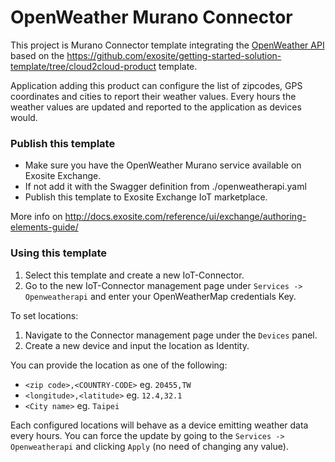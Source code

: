 # OpenWeather Murano Connector

This project is Murano Connector template integrating the [OpenWeather API](https://openweathermap.org/) based on the
https://github.com/exosite/getting-started-solution-template/tree/cloud2cloud-product template.

Application adding this product can configure the list of zipcodes, GPS coordinates and cities to report their weather values.
Every hours the weather values are updated and reported to the application as devices would.

### Publish this template

- Make sure you have the OpenWeather Murano service available on Exosite Exchange.
- If not add it with the Swagger definition from ./openweatherapi.yaml
- Publish this template to Exosite Exchange IoT marketplace.

More info on http://docs.exosite.com/reference/ui/exchange/authoring-elements-guide/

### Using this template

1. Select this template and create a new IoT-Connector.
1. Go to the new IoT-Connector management page under `Services -> Openweatherapi` and enter your OpenWeatherMap credentials Key.

To set locations:

1. Navigate to the Connector management page under the `Devices` panel.
1. Create a new device and input the location as Identity.

You can provide the location as one of the following:
  - `<zip code>,<COUNTRY-CODE>` eg. `20455,TW`
  - `<longitude>,<latitude>` eg. `12.4,32.1`
  - `<City name>` eg. `Taipei`

Each configured locations will behave as a device emitting weather data every hours. You can force the update by going to the `Services -> Openweatherapi` and clicking `Apply` (no need of changing any value).

